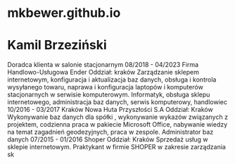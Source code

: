 # mkbewer.github.io
# Kamil Brzeziński
Doradca klienta w salonie stacjonarnym 08/2018 - 04/2023 Firma Handlowo-Usługowa Ender Oddział: kraków Zarządzanie sklepem internetowym, konfiguracja i aktualizacja baz danych, obsługa i kontrola wysyłanego towaru, naprawa i konfiguracja laptopów i 
komputerów stacjonarnych w serwisie komputerowym. Informatyk, obsługa sklepu internetowego, administracja baz danych, serwis komputerowy, handlowiec 10/2016 - 03/2017 Kraków Nowa Huta Przyszłości S.A Oddział: Kraków Wykonywanie baz danych dla spółki
, wykonywanie wykazów związanych z projektem, codzienna praca w pakiecie Microsoft Office, nabywanie wiedzy na temat zagadnień geodezyjnych, praca w zespole. Administrator baz danych 07/2015 - 01/2016 Shoper Oddział: Kraków Sprzedaż usług w sklepie internetowym. Praktykant w firmie SHOPER w zakresie zarządzania sk









